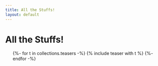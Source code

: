 ```yaml
---
title: All the Stuffs!
layout: default
---
```


# All the Stuffs!

<ul>
{%- for t in collections.teasers -%}
  {% include teaser with t  %}
{%- endfor -%}
</ul>
